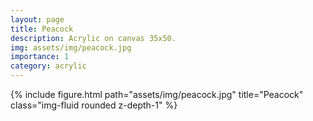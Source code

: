 ```yaml
---
layout: page
title: Peacock
description: Acrylic on canvas 35x50.
img: assets/img/peacock.jpg
importance: 1
category: acrylic
---
```


<div class="row">
    <div class="col-sm mt-3 mt-md-0">
        {% include figure.html path="assets/img/peacock.jpg" title="Peacock" class="img-fluid rounded z-depth-1" %}
    </div>
</div>
